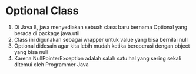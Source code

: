 # Optional Class

1. Di Java 8, java menyediakan sebuah class baru bernama Optional yang berada di package java.util
2. Class ini digunakan sebagai wrapper untuk value yang bisa bernilai null
3. Optional didesain agar kita lebih mudah ketika beroperasi dengan object yang bisa null
4. Karena NullPointerException adalah salah satu hal yang sering sekali ditemui oleh Programmer Java
